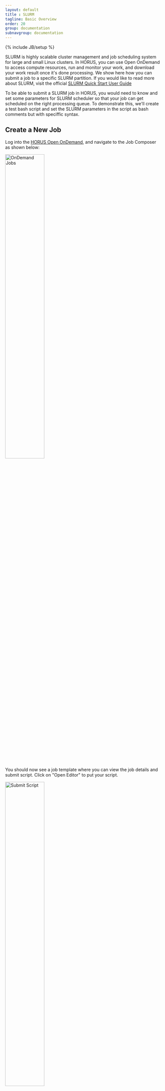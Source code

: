 ```yaml
---
layout: default
title : SLURM
tagline: Basic Overview
order: 20
group: documentation
subnavgroup: documentation
---
```

{% include JB/setup %}

SLURM is highly scalable cluster management and job scheduling system for large and small Linux clusters. In HORUS, you can use Open OnDemand to access compute resources, run and monitor your work, and download your work result once it's done processing. We show here how you can submit a job to a specific SLURM partition. If you would like to read more about SLURM, visit the official <a href="https://slurm.schedmd.com/quickstart.html">SLURM Quick Start User Guide</a>

To be able to submit a SLURM job in HORUS, you would need to know and set some parameters for SLURM scheduler so that your job can get scheduled on the right processing queue. To demonstrate this, we'll create a test bash script and set the SLURM parameters in the script as bash comments but with speciffic syntax. 

<h2>Create a New Job</h2>

Log into the <a href="https://wsu-ondemand.osris.org">HORUS Open OnDemand</a>, and navigate to the Job Composer as shown below:

<img style="width: 50%" src="{{IMAGE_PATH}}/documentation/slurm/ood-jobs-menu.png" alt="OnDemand Jobs"/>

You should now see a job template where you can view the job details and submit script. Click on "Open Editor" to put your script.

<img style="width: 50%" src="{{IMAGE_PATH}}/documentation/slurm/ood_submit_script.png" alt="Submit Script"/>

In the editor window, enter the following bash code and click 'Save'

	#!/bin/bash
	# JOB HEADERS HERE
	# This sets the partition we’re requesting. Other options are lm and gp
	#SBATCH -p lc
	hostname
	sleep 60
	echo "Hello World from a HORUS large Compute (lc) node"

Go back to the previous page, and click on 'submit' as shown here:

<img style="width: 50%" src="{{IMAGE_PATH}}/documentation/slurm/ood_job_submit.png" alt="SLURM Job Submit"/>

To view all active jobs you submitted, go to the Open OnDemand home page, and then click on Jobs -> Active Jobs. It would list something like this:

<img style="width: 100%" src="{{IMAGE_PATH}}/documentation/slurm/ood_active_jobs.png" alt="Active Jobs"/>


For more information on the SLURM options you can use in your script, please see the documentation for the <a href="https://slurm.schedmd.com/sbatch.html">sbatch</a> command.


# Building Software

HORUS also uses <a href="https://docs.easybuild.io">EasyBuild</a> to allow users to build the software they need, and then use that in their jobs without needing to be 'root'. Here is how you can build your software on HORUS using EasyBuild:

Log into <a href="https://wsu-ondemand.osris.org">HORUS Open OnDemand</a>, and create an interactive desktop session by clicking on ‘HORUS Desktop’

<img style="width: 50%" src="{{IMAGE_PATH}}/documentation/slurm/interactive_apps.png" alt="Interactive Apps"/>

Specify the resources you need, including GPU details if needed, and click on Launch.

<img style="width: 50%" src="{{IMAGE_PATH}}/documentation/slurm/desktop_resources.png" alt="Desktop Resources"/>

HORUS will allocate the resources and update the status to Running when it’s ready. Once the desktop is ready, you’ll see what host it’s running on, and time remaining.

Adjust the compression and image quality as desired. For slower connections, choose high compression and low image quality.

<img style="width: 50%" src="{{IMAGE_PATH}}/documentation/slurm/desktop_launch.png" alt="Launch HORUS Desktop"/>

Launch your HORUS Desktop, and then open a terminal window as shown.

<img style="width: 50%" src="{{IMAGE_PATH}}/documentation/slurm/desktop_terminal.png" alt="Desktop Terminal"/>

In the terminal window:
 
- Load the EasyBuild Environment by running the command `load_eb_env_vars`
- Search for the app build files you need. e.g. `eb -S miniconda`
- Select  the software and version you need and build it with the `eb` command as shown ( –prefix should point to a location in your home directory).

<img style="width: 50%" src="{{IMAGE_PATH}}/documentation/slurm/load_eb_env.png" alt="EasyBuild"/>

To use software:

- Update module path by running `module use <path-to-apps-modules>`
- Check available modules by running `module avail`
- Load the module you need as shown.

<img style="width: 50%" src="{{IMAGE_PATH}}/documentation/slurm/load_apps_as_modules.png" alt="Load EB Modules"/>




